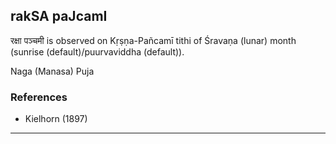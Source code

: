 ## rakSA paJcamI

रक्षा पञ्चमी is observed on Kṛṣṇa-Pañcamī tithi of Śravaṇa (lunar) month (sunrise (default)/puurvaviddha (default)).

Naga (Manasa) Puja
### References
* Kielhorn (1897)

---
